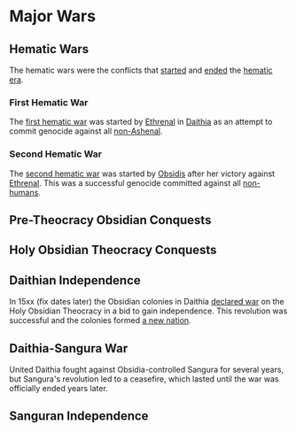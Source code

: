 # Major Wars

## Hematic Wars

The hematic wars were the conflicts that [started](first-hematic.md) and [ended](second-hematic.md) the [hematic era](../eras/hematic.md).

### First Hematic War

The [first hematic war](first-hematic.md) was started by [Ethrenal](../../inhabitants/figures/ethrenal.md) in [Daithia](../../geography/continents/daithia.md) as an attempt to commit genocide against all [non-Ashenal](../../inhabitants/anthropoids/introduction.md).

### Second Hematic War

The [second hematic war](second-hematic.md) was started by [Obsidis](../../inhabitants/figures/obsidis.md) after her victory against [Ethrenal](../../inhabitants/figures/ethrenal.md). This was a successful genocide committed against all [non-humans](../../inhabitants/anthropoids/introduction.md).

## Pre-Theocracy Obsidian Conquests

## Holy Obsidian Theocracy Conquests

## Daithian Independence

In 15xx (fix dates later) the Obsidian colonies in Daithia [declared war](daithian-independence.md) on the Holy Obsidian Theocracy in a bid to gain independence. This revolution was successful and the colonies formed [a new nation](../../organizations/nations/united-daithia.md).

## Daithia-Sangura War

United Daithia fought against Obsidia-controlled Sangura for several years, but Sangura's revolution led to a ceasefire, which lasted until the war was officially ended years later.

## Sanguran Independence
